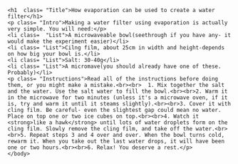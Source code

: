 <html>
    <head>
        <meta charset="utf-8">
		<style>
		.Title {
		    font-family:cursive;
		    font-weight:bold;
		    font-size:22px;
		}
		.Intro {
		    font-size:15px;
		    margin-left:10px;
		}
		.List {
		    font-size:13;
		    font-weight:bold;
		    margin-left:10px;
		}
		.Instructions {
		    font-size:13px;
		    font-family:fantasy;
		}
		body {
		    margin-left:15px;
		}
        </style>
    </head>
    <body>

    <h1  class= "Title">How evaporation can be used to create a water filter</h1>
    <p class= "Intro">Making a water filter using evaporation is actually very simple. You will need:</p>
    <li class=  "List">A microwaveable bowl(seethrough if you have any- it would make the experiment easier)</li>
    <li class= "List">Cilng film, about 25cm in width and height-depends on how big your bowl is.</li>
    <li class= "List">Salt: 30-40g</li>
    <li class= "List">A micromave(you should already have one of these. Probably)</li>
    <p class= "Instructions">Read all of the instructions before doing them, or you might make a mistake.<br><br>  1. Mix together the salt and the water. Use the salt water to fill the bowl.<br><br>2. Warm it in the microwave for two minutes (unless it's a microwave oven, if it is, try and warm it until it steams slightly).<br><br>3. Cover it with cling film. Be careful- even the slightest gap could mean no water. Place on top one or two ice cubes on top.<br><br>4. Watch it <strong>like a hawk</strong> until lots of water droplets form on the cling film. Slowly remove the cling film, and take off the water.<br><br>5. Repeat steps 3 and 4 over and over. When the bowl turns cold, rewarm it. When you take out the last water drops, it will have been one or two hours.<br><br>6. Relax! You deserve a rest.</p>
    </body>
</html>
